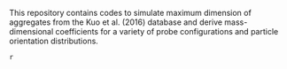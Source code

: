This repository contains codes to simulate maximum dimension of aggregates from the Kuo et al. (2016) database and derive mass-dimensional coefficients for a variety of probe configurations and particle orientation distributions.

```r```
